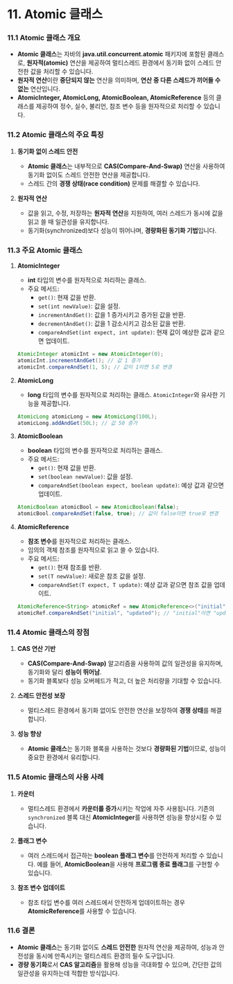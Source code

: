 # 11. **Atomic 클래스**

### 11.1 **Atomic 클래스 개요**
- **Atomic 클래스**는 자바의 **java.util.concurrent.atomic** 패키지에 포함된 클래스로, **원자적(atomic)** 연산을 제공하여 멀티스레드 환경에서 동기화 없이 스레드 안전한 값을 처리할 수 있습니다.
- **원자적 연산**이란 **중단되지 않는** 연산을 의미하며, **연산 중 다른 스레드가 끼어들 수 없는** 연산입니다.
- **AtomicInteger, AtomicLong, AtomicBoolean, AtomicReference** 등의 클래스를 제공하여 정수, 실수, 불리언, 참조 변수 등을 원자적으로 처리할 수 있습니다.

### 11.2 **Atomic 클래스의 주요 특징**
1) **동기화 없이 스레드 안전**
    - **Atomic 클래스**는 내부적으로 **CAS(Compare-And-Swap)** 연산을 사용하여 동기화 없이도 스레드 안전한 연산을 제공합니다.
    - 스레드 간의 **경쟁 상태(race condition)** 문제를 해결할 수 있습니다.

2) **원자적 연산**
    - 값을 읽고, 수정, 저장하는 **원자적 연산**을 지원하여, 여러 스레드가 동시에 값을 읽고 쓸 때 일관성을 유지합니다.
    - 동기화(synchronized)보다 성능이 뛰어나며, **경량화된 동기화 기법**입니다.

### 11.3 **주요 Atomic 클래스**

1) **AtomicInteger**
    - **int** 타입의 변수를 원자적으로 처리하는 클래스.
    - 주요 메서드:
        - `get()`: 현재 값을 반환.
        - `set(int newValue)`: 값을 설정.
        - `incrementAndGet()`: 값을 1 증가시키고 증가된 값을 반환.
        - `decrementAndGet()`: 값을 1 감소시키고 감소된 값을 반환.
        - `compareAndSet(int expect, int update)`: 현재 값이 예상한 값과 같으면 업데이트.

   ```java
   AtomicInteger atomicInt = new AtomicInteger(0);
   atomicInt.incrementAndGet(); // 값 1 증가
   atomicInt.compareAndSet(1, 5); // 값이 1이면 5로 변경
   ```

2) **AtomicLong**
    - **long** 타입의 변수를 원자적으로 처리하는 클래스. `AtomicInteger`와 유사한 기능을 제공합니다.

   ```java
   AtomicLong atomicLong = new AtomicLong(100L);
   atomicLong.addAndGet(50L); // 값 50 증가
   ```

3) **AtomicBoolean**
    - **boolean** 타입의 변수를 원자적으로 처리하는 클래스.
    - 주요 메서드:
        - `get()`: 현재 값을 반환.
        - `set(boolean newValue)`: 값을 설정.
        - `compareAndSet(boolean expect, boolean update)`: 예상 값과 같으면 업데이트.

   ```java
   AtomicBoolean atomicBool = new AtomicBoolean(false);
   atomicBool.compareAndSet(false, true); // 값이 false이면 true로 변경
   ```

4) **AtomicReference<T>**
    - **참조 변수**를 원자적으로 처리하는 클래스.
    - 임의의 객체 참조를 원자적으로 읽고 쓸 수 있습니다.
    - 주요 메서드:
        - `get()`: 현재 참조를 반환.
        - `set(T newValue)`: 새로운 참조 값을 설정.
        - `compareAndSet(T expect, T update)`: 예상 값과 같으면 참조 값을 업데이트.

   ```java
   AtomicReference<String> atomicRef = new AtomicReference<>("initial");
   atomicRef.compareAndSet("initial", "updated"); // "initial"이면 "updated"로 변경
   ```

### 11.4 **Atomic 클래스의 장점**
1) **CAS 연산 기반**
    - **CAS(Compare-And-Swap)** 알고리즘을 사용하여 값의 일관성을 유지하며, 동기화와 달리 **성능이 뛰어남**.
    - 동기화 블록보다 성능 오버헤드가 적고, 더 높은 처리량을 기대할 수 있습니다.

2) **스레드 안전성 보장**
    - 멀티스레드 환경에서 동기화 없이도 안전한 연산을 보장하여 **경쟁 상태**를 해결합니다.

3) **성능 향상**
    - **Atomic 클래스**는 동기화 블록을 사용하는 것보다 **경량화된 기법**이므로, 성능이 중요한 환경에서 유리합니다.

### 11.5 **Atomic 클래스의 사용 사례**
1) **카운터**
    - 멀티스레드 환경에서 **카운터를 증가**시키는 작업에 자주 사용됩니다. 기존의 `synchronized` 블록 대신 **AtomicInteger**를 사용하면 성능을 향상시킬 수 있습니다.

2) **플래그 변수**
    - 여러 스레드에서 접근하는 **boolean 플래그 변수**를 안전하게 처리할 수 있습니다. 예를 들어, **AtomicBoolean**을 사용해 **프로그램 종료 플래그**를 구현할 수 있습니다.

3) **참조 변수 업데이트**
    - 참조 타입 변수를 여러 스레드에서 안전하게 업데이트하는 경우 **AtomicReference**를 사용할 수 있습니다.

### 11.6 **결론**
- **Atomic 클래스**는 동기화 없이도 **스레드 안전한** 원자적 연산을 제공하여, 성능과 안전성을 동시에 만족시키는 멀티스레드 환경의 필수 도구입니다.
- **경량 동기화**로서 **CAS 알고리즘**을 활용해 성능을 극대화할 수 있으며, 간단한 값의 일관성을 유지하는데 적합한 방식입니다.